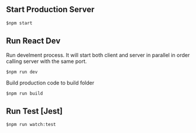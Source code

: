 
## Start Production Server
```shell
$npm start
```

## Run React Dev
Run develment process. It will start both client and server in parallel in order calling server with the same port.
```shell
$npm run dev
```
Build production code to build folder
```shell
$npm run build
```

## Run Test [Jest]
```shell
$npm run watch:test
```
